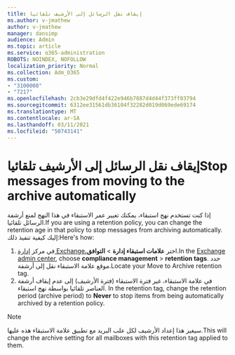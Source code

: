 ```yaml
---
title: إيقاف نقل الرسائل إلى الأرشيف تلقائيا
ms.author: v-jmathew
author: v-jmathew
manager: dansimp
audience: Admin
ms.topic: article
ms.service: o365-administration
ROBOTS: NOINDEX, NOFOLLOW
localization_priority: Normal
ms.collection: Adm_O365
ms.custom:
- "3100008"
- "7217"
ms.openlocfilehash: 2cb3e29dfd4f422e946b7887d4d44f373ff03794
ms.sourcegitcommit: 6312ee31561db36104f32282d019d069ede69174
ms.translationtype: MT
ms.contentlocale: ar-SA
ms.lasthandoff: 03/11/2021
ms.locfileid: "50743141"
---
```

# <a name="stop-messages-from-moving-to-the-archive-automatically"></a><span data-ttu-id="1fdec-102">إيقاف نقل الرسائل إلى الأرشيف تلقائيا</span><span class="sxs-lookup"><span data-stu-id="1fdec-102">Stop messages from moving to the archive automatically</span></span>

<span data-ttu-id="1fdec-103">إذا كنت تستخدم نهج استبقاء، يمكنك تغيير عمر الاستبقاء في هذا النهج لمنع أرشفة الرسائل تلقائيا.</span><span class="sxs-lookup"><span data-stu-id="1fdec-103">If you are using a retention policy, you can change the retention age in that policy to stop messages from archiving automatically.</span></span> <span data-ttu-id="1fdec-104">إليك كيفية تنفيذ ذلك:</span><span class="sxs-lookup"><span data-stu-id="1fdec-104">Here's how:</span></span>

1. <span data-ttu-id="1fdec-105">في مركز [إدارة Exchange،](https://go.microsoft.com/fwlink/?linkid=2059104)اختر **علامات استبقاء إدارة**  >  **التوافق**.</span><span class="sxs-lookup"><span data-stu-id="1fdec-105">In the [Exchange admin center](https://go.microsoft.com/fwlink/?linkid=2059104), choose **compliance management** > **retention tags**.</span></span> <span data-ttu-id="1fdec-106">حدد موقع علامة الاستبقاء نقل إلى أرشفة.</span><span class="sxs-lookup"><span data-stu-id="1fdec-106">Locate your Move to Archive retention tag.</span></span>
2. <span data-ttu-id="1fdec-107">في علامة الاستبقاء، غير فترة الاستبقاء (فترة الأرشيف) إلى عدم إيقاف أرشفة العناصر تلقائيا بواسطة نهج استبقاء. </span><span class="sxs-lookup"><span data-stu-id="1fdec-107">In the retention tag, change the retention period (archive period) to **Never** to stop items from being automatically archived by a retention policy.</span></span>

> [!NOTE]
> <span data-ttu-id="1fdec-108">سيغير هذا إعداد الأرشيف لكل علب البريد مع تطبيق علامة الاستبقاء هذه عليها.</span><span class="sxs-lookup"><span data-stu-id="1fdec-108">This will change the archive setting for all mailboxes with this retention tag applied to them.</span></span>
